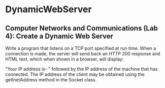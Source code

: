 # DynamicWebServer
## Computer Networks and Communications (Lab 4): Create a Dynamic Web Server
Write a program that listens on a TCP port specified at run time. When a connection is made, the server will send back an HTTP 200 response and HTML text, which when shown in a browser, will display:

"Your IP address is- " followed by the IP address of the machine that has connected. The IP address of the client may be obtained using the getInetAddress method in the Socket class.
